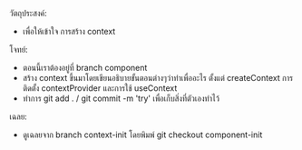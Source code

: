 วัตถุประสงค์:
- เพื่อให้เข้าใจ การสร้าง context

โจทย์:
- ตอนนี้เราต้องอยู่ที่ branch component
- สร้าง context ขึ้นมาโดยเขียนอธิบายขั้นตอนต่างๆว่าทำเพื่ออะไร ตั้งแต่ createContext การติดตั้ง contextProvider และการใช้ useContext
- ทำการ git add . / git commit -m 'try' เพื่อเก็บสิ่งที่ตัวเองทำไว้

เฉลย:
- ดูเฉลยจาก branch context-init โดยพิมพ์ git checkout component-init
